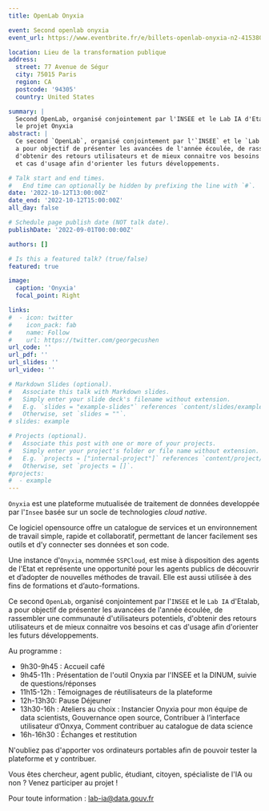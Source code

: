 ```yaml
---
title: OpenLab Onyxia

event: Second openlab onyxia
event_url: https://www.eventbrite.fr/e/billets-openlab-onyxia-n2-415380352817

location: Lieu de la transformation publique
address:
  street: 77 Avenue de Ségur
  city: 75015 Paris
  region: CA
  postcode: '94305'
  country: United States

summary: |
  Second OpenLab, organisé conjointement par l'INSEE et le Lab IA d'Etalab permettant de présenter
  le projet Onyxia
abstract: |
  Ce second `OpenLab`, organisé conjointement par l'`INSEE` et le `Lab IA` d'Etalab,
  a pour objectif de présenter les avancées de l'année écoulée, de rassembler une communauté d'utilisateurs potentiels,
  d'obtenir des retours utilisateurs et de mieux connaitre vos besoins
  et cas d'usage afin d'orienter les futurs développements.

# Talk start and end times.
#   End time can optionally be hidden by prefixing the line with `#`.
date: '2022-10-12T13:00:00Z'
date_end: '2022-10-12T15:00:00Z'
all_day: false

# Schedule page publish date (NOT talk date).
publishDate: '2022-09-01T00:00:00Z'

authors: []

# Is this a featured talk? (true/false)
featured: true

image:
  caption: 'Onyxia'
  focal_point: Right

links:
#  - icon: twitter
#    icon_pack: fab
#    name: Follow
#    url: https://twitter.com/georgecushen
url_code: ''
url_pdf: ''
url_slides: ''
url_video: ''

# Markdown Slides (optional).
#   Associate this talk with Markdown slides.
#   Simply enter your slide deck's filename without extension.
#   E.g. `slides = "example-slides"` references `content/slides/example-slides.md`.
#   Otherwise, set `slides = ""`.
# slides: example

# Projects (optional).
#   Associate this post with one or more of your projects.
#   Simply enter your project's folder or file name without extension.
#   E.g. `projects = ["internal-project"]` references `content/project/deep-learning/index.md`.
#   Otherwise, set `projects = []`.
#projects:
#  - example
---
```


`Onyxia` est une plateforme mutualisée de traitement de données developpée par l'`Insee`
basée sur un socle de technologies _cloud native_.

Ce logiciel opensource offre un catalogue de services et un environnement de travail simple,
rapide et collaboratif, permettant de lancer facilement ses outils et d’y connecter ses données et son code.

Une instance d'`Onyxia`, nommée `SSPCloud`,
est mise à disposition des agents de l'Etat et représente une opportunité pour les agents publics
de découvrir et d’adopter de nouvelles méthodes de travail.
Elle est aussi utilisée à des fins de formations et d’auto-formations.

Ce second `OpenLab`, organisé conjointement par l'`INSEE` et le `Lab IA` d'Etalab,
a pour objectif de présenter les avancées de l'année écoulée, de rassembler une communauté d'utilisateurs potentiels,
d'obtenir des retours utilisateurs et de mieux connaitre vos besoins
et cas d'usage afin d'orienter les futurs développements.

Au programme :

- 9h30-9h45 : Accueil café
- 9h45-11h : Présentation de l'outil Onyxia par l'INSEE et la DINUM, suivie de questions/réponses
- 11h15-12h : Témoignages de réutilisateurs de la plateforme
- 12h-13h30: Pause Déjeuner
- 13h30-16h : Ateliers au choix : Instancier Onyxia pour mon équipe de data scientists, Gouvernance open source, Contribuer à l’interface utilisateur d’Onxya, Comment contribuer au catalogue de data science
- 16h-16h30 : Échanges et restitution

N'oubliez pas d'apporter vos ordinateurs portables afin de pouvoir tester la plateforme et y contribuer.

Vous êtes chercheur, agent public, étudiant, citoyen, spécialiste de l'IA ou non ? Venez participer au projet !

Pour toute information : <lab-ia@data.gouv.fr>
